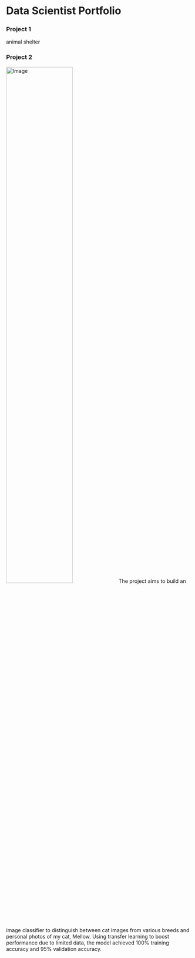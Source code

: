 # Data Scientist Portfolio

### Project 1
animal shelter 

### Project 2
<img src="https://github.com/sun712k/cat-recognition/blob/7bdd3fe48f2affdbbf1983127245fb5976eefde3/image/mellow%20face_recognized.jpg" alt="Image" width="60%">
The project aims to build an image classifier to distinguish between cat images from various breeds and personal photos of my cat, Mellow. Using transfer learning to boost performance due to limited data, the model achieved 100% training accuracy and 95% validation accuracy.
